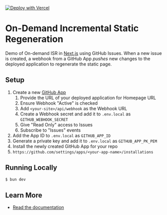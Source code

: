 [![Deploy with Vercel](https://vercel.com/button)](https://vercel.com/new/clone?repository-url=https%3A%2F%2Fgithub.com%2Fvercel%2Fon-demand-isr&env=GITHUB_WEBHOOK_SECRET,GITHUB_APP_ID,GITHUB_APP_PK_PEM&envDescription=API%20keys%20needed%20to%20connect%20to%20the%20GitHub%20Application.&envLink=https%3A%2F%2Fgithub.com%2Fvercel%2Fon-demand-isr&demo-title=On-Demand%20ISR&demo-description=Demo%20of%20on-demand%20ISR%20in%20Next.js%2012.1%20using%20GitHub%20Issues.&demo-url=https%3A%2F%2Fon-demand-isr.vercel.app)

# On-Demand Incremental Static Regeneration

Demo of On-demand ISR in [Next.js](https://nextjs.org/docs/app/building-your-application/data-fetching/fetching-caching-and-revalidating#revalidating-data) using GitHub Issues. When a new issue is created, a webhook from a GitHub App _pushes_ new changes to the deployed application to regenerate the static page.

## Setup

1. Create a new [GitHub App](https://github.com/settings/apps/new)
   1. Provide the URL of your deployed application for Homepage URL
   1. Ensure Webhook "Active" is checked
   1. Add `<your-site>/api/webhook` as the Webhook URL
   1. Create a Webhook secret and add it to `.env.local` as `GITHUB_WEBHOOK_SECRET`
   1. Give "Read Only" access to Issues
   1. Subscribe to "Issues" events
1. Add the App ID to `.env.local` as `GITHUB_APP_ID`
1. Generate a private key and add it to `.env.local` as `GITHUB_APP_PK_PEM`
1. Install the newly created GitHub App for your repo
1. `https://github.com/settings/apps/<your-app-name>/installations`

## Running Locally

```bash
$ bun dev
```

## Learn More

- [Read the documentation](https://nextjs.org/docs/app/building-your-application/data-fetching/fetching-caching-and-revalidating#revalidating-data)
